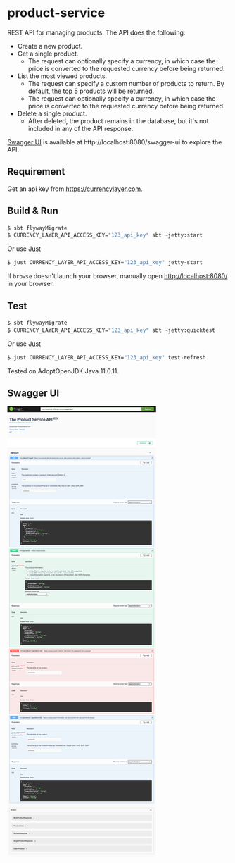 # product-service #

REST API for managing products. The API does the following:
- Create a new product.
- Get a single product. 
    - The request can optionally specify a currency, in which case the price is converted to the requested currency before being returned.
- List the most viewed products.
    - The request can specify a custom number of products to return. By default, the top 5 products will be returned.
    - The request can optionally specify a currency, in which case the price is converted to the requested currency before being returned.
- Delete a single product. 
    - After deleted, the product remains in the database, but it's not included in any of the API response.

[Swagger UI](#swagger-ui) is available at http://localhost:8080/swagger-ui to explore the API.

## Requirement ##

Get an api key from https://currencylayer.com.

## Build & Run ##

```sh
$ sbt flywayMigrate
$ CURRENCY_LAYER_API_ACCESS_KEY="123_api_key" sbt ~jetty:start 
```

Or use [Just](https://github.com/casey/just)

```sh 
$ just CURRENCY_LAYER_API_ACCESS_KEY="123_api_key" jetty-start
```

If `browse` doesn't launch your browser, manually
open [http://localhost:8080/](http://localhost:8080/) in your browser.

## Test ##

```sh
$ sbt flywayMigrate
$ CURRENCY_LAYER_API_ACCESS_KEY="123_api_key" sbt ~jetty:quicktest 
```

Or use [Just](https://github.com/casey/just)

```sh 
$ just CURRENCY_LAYER_API_ACCESS_KEY="123_api_key" test-refresh
```

Tested on AdoptOpenJDK Java 11.0.11.

## Swagger UI ##

![Screenshot Swagger UI](docs/screenshot-swagger-ui.png)
